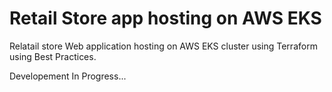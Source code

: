 # Retail Store app hosting on AWS EKS
Relatail store Web application hosting on AWS EKS cluster using Terraform using Best Practices.

Developement In Progress...
